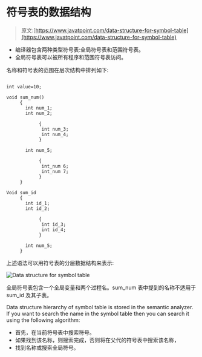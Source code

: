# 符号表的数据结构

> 原文:[https://www.javatpoint.com/data-structure-for-symbol-table](https://www.javatpoint.com/data-structure-for-symbol-table)

*   编译器包含两种类型符号表:全局符号表和范围符号表。
*   全局符号表可以被所有程序和范围符号表访问。

名称和符号表的范围在层次结构中排列如下:

```

int value=10;

void sum_num()
     {
       int num_1;
       int num_2;

            {
             int num_3;
             int num_4;
            }

       int num_5;

            {
             int_num 6;
             int_num 7;
            }
     }

Void sum_id
     {
       int id_1;
       int id_2;

            {
             int id_3;
             int id_4;
            }

       int num_5;
     }

```

上述语法可以用符号表的分层数据结构来表示:

![Data structure for symbol table](../Images/a41f45a9abda34c1638634540aa02e4a.png)

全局符号表包含一个全局变量和两个过程名。sum_num 表中提到的名称不适用于 sum_id 及其子表。

Data structure hierarchy of symbol table is stored in the semantic analyzer. If you want to search the name in the symbol table then you can search it using the following algorithm:

*   首先，在当前符号表中搜索符号。
*   如果找到该名称，则搜索完成，否则将在父代的符号表中搜索该名称，
*   找到名称或搜索全局符号。